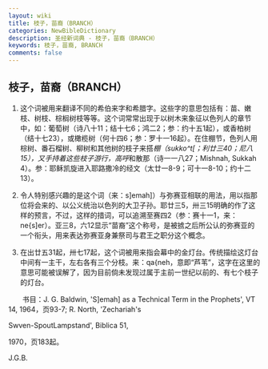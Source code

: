```yaml
---
layout: wiki
title: 枝子，苗裔（BRANCH）
categories: NewBibleDictionary
description: 圣经新词典 - 枝子，苗裔（BRANCH）
keywords: 枝子，苗裔, BRANCH
comments: false
---
```


## 枝子，苗裔（BRANCH）

1. 这个词被用来翻译不同的希伯来字和希腊字。这些字的意思包括有：苗、嫩枝、树枝、棕榈树枝等等。这个词常常出现于以树木来象征以色列人的章节中，如：葡萄树（诗八十11；结十七6；鸿二2；参：约十五1起），或香柏树（结十七23），或橄榄树（何十四6；参：罗十一16起）。在住棚节，色列人用棕树、番石榴树、柳树和其他树的枝子来搭*棚（sukko^t[；利廿三40；尼八15），又手持着这些枝子游行，高呼*和散那（诗一一八27；Mishnah, Sukkah 4）。参：耶稣凯旋进入耶路撒冷的经文（太廿一8-9；可十一8-10；约十二13）。

2. 令人特别感兴趣的是这个词（来：s]emah]）与弥赛亚相联的用法，用以指那位将会来的、以公义统治以色列的大卫子孙。耶廿三5，卅三15明确的作了这样的预言，不过，这样的措词，可以追溯至赛四2（参：赛十一1，来：ne{s]er）。亚三8，六12显示“苗裔”这个称号，是被掳之后所公认的弥赛亚的一个衔头，用来表达弥赛亚身兼祭司与君王之职分这个概念。

3. 在出廿五31起，卅七17起，这个词被用来指会幕中的金灯台。传统描绘这灯台中间有一主干，左右各有三个分枝。来：qa{neh，意即“芦苇”，这字在这里的意思可能被误解了，因为目前倘未发现过属于主前一世纪以前的、有七个枝子的灯台。

　　书目：J. G. Baldwin, 'S]emah] as a Technical Term in the Prophets', VT 14, 1964，页93-7; R. North, 'Zechariah's

Swven-SpoutLampstand', Biblica 51,

1970，页183起。

J.G.B.







